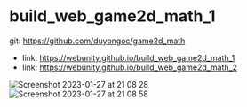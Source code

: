 # build_web_game2d_math_1

git: https://github.com/duyongoc/game2d_math
- link: https://webunity.github.io/build_web_game2d_math_1
- link: https://webunity.github.io/build_web_game2d_math_2

![Screenshot 2023-01-27 at 21 08 28](https://user-images.githubusercontent.com/62178856/215115837-3cba1a11-4cb7-40f2-8e8c-11bd91be4064.png)
![Screenshot 2023-01-27 at 21 08 58](https://user-images.githubusercontent.com/62178856/215115879-c8fcd272-d5bd-479b-bc34-1f91de09db14.png)

